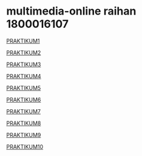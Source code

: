 <html>
<body>

<h1>multimedia-online raihan 1800016107</h1>

<p><a href="projek.html">PRAKTIKUM1</a></p>
<p><a href="">PRAKTIKUM2</a></p>
<p><a href="">PRAKTIKUM3</a></p>
<p><a href="">PRAKTIKUM4</a></p>
<p><a href="">PRAKTIKUM5</a></p>
<p><a href="">PRAKTIKUM6</a></p>
<p><a href="">PRAKTIKUM7</a></p>
<p><a href="">PRAKTIKUM8</a></p>
<p><a href="">PRAKTIKUM9</a></p>
<p><a href="">PRAKTIKUM10</a></p>




</body>
</html>

